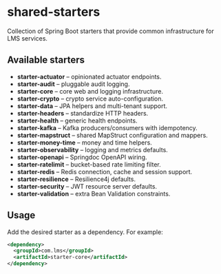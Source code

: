 # shared-starters

Collection of Spring Boot starters that provide common infrastructure for LMS services.

## Available starters
- **starter-actuator** – opinionated actuator endpoints.
- **starter-audit** – pluggable audit logging.
- **starter-core** – core web and logging infrastructure.
- **starter-crypto** – crypto service auto-configuration.
- **starter-data** – JPA helpers and multi-tenant support.
- **starter-headers** – standardize HTTP headers.
- **starter-health** – generic health endpoints.
- **starter-kafka** – Kafka producers/consumers with idempotency.
- **starter-mapstruct** – shared MapStruct configuration and mappers.
- **starter-money-time** – money and time helpers.
- **starter-observability** – logging and metrics defaults.
- **starter-openapi** – Springdoc OpenAPI wiring.
- **starter-ratelimit** – bucket-based rate limiting filter.
- **starter-redis** – Redis connection, cache and session support.
- **starter-resilience** – Resilience4j defaults.
- **starter-security** – JWT resource server defaults.
- **starter-validation** – extra Bean Validation constraints.

## Usage
Add the desired starter as a dependency. For example:

```xml
<dependency>
  <groupId>com.lms</groupId>
  <artifactId>starter-core</artifactId>
</dependency>
```
